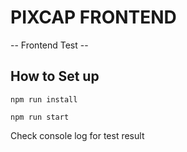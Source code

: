 # PIXCAP FRONTEND

-- Frontend Test  -- 

## How to Set up

`npm run install`

`npm run start`

Check console log for test result
